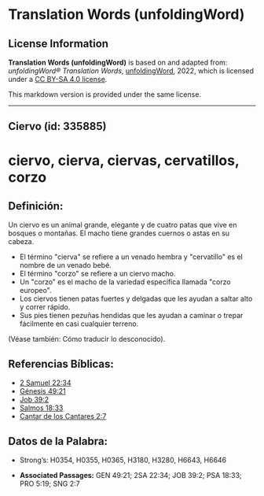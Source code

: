 # Translation Words (unfoldingWord)

## License Information

**Translation Words (unfoldingWord)** is based on and adapted from: _unfoldingWord® Translation Words_, [unfoldingWord](https://unfoldingword.org/utw), 2022, which is licensed under a [CC BY-SA 4.0 license](https://creativecommons.org/licenses/by-sa/4.0/legalcode.en).

This markdown version is provided under the same license.



--------------------------------

## Ciervo (id: 335885)

ciervo, cierva, ciervas, cervatillos, corzo
===========================================

Definición:
-----------

Un ciervo es un animal grande, elegante y de cuatro patas que vive en bosques o montañas. El macho tiene grandes cuernos o astas en su cabeza.

* El término "cierva" se refiere a un venado hembra y "cervatillo" es el nombre de un venado bebé.
* El término "corzo" se refiere a un ciervo macho.
* Un "corzo" es el macho de la variedad específica llamada "corzo europeo".
* Los ciervos tienen patas fuertes y delgadas que les ayudan a saltar alto y correr rápido.
* Sus pies tienen pezuñas hendidas que les ayudan a caminar o trepar fácilmente en casi cualquier terreno.

(Véase también: Cómo traducir lo desconocido).

Referencias Bíblicas:
---------------------

* [2 Samuel 22:34](https://ref.ly/2Sam22:34)
* [Génesis 49:21](https://ref.ly/Gen49:21)
* [Job 39:2](https://ref.ly/Job39:2)
* [Salmos 18:33](https://ref.ly/Ps18:33)
* [Cantar de los Cantares 2:7](https://ref.ly/Song2:7)

Datos de la Palabra:
--------------------

* Strong’s: H0354, H0355, H0365, H3180, H3280, H6643, H6646

* **Associated Passages:** GEN 49:21; 2SA 22:34; JOB 39:2; PSA 18:33; PRO 5:19; SNG 2:7

